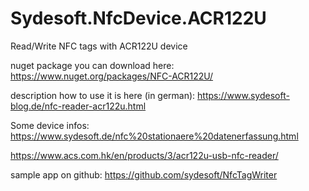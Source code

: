 # Sydesoft.NfcDevice.ACR122U
Read/Write NFC tags with ACR122U device

nuget package you can download here: https://www.nuget.org/packages/NFC-ACR122U/

description how to use it is here (in german): https://www.sydesoft-blog.de/nfc-reader-acr122u.html

Some device infos:
https://www.sydesoft.de/nfc%20stationaere%20datenerfassung.html

https://www.acs.com.hk/en/products/3/acr122u-usb-nfc-reader/

sample app on github: https://github.com/sydesoft/NfcTagWriter

